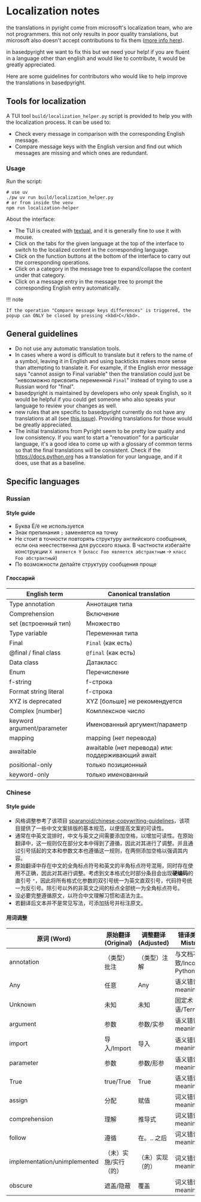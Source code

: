 # Localization notes

the translations in pyright come from microsoft's localization team, who are not programmers. this not only results in poor quality translations, but microsoft also doesn't accept contributions to fix them ([more info here](https://github.com/microsoft/pyright/issues/7441#issuecomment-1987027067)).

in basedpyright we want to fix this but we need your help! if you are fluent in a language other than english and would like to contribute, it would be greatly appreciated.

Here are some guidelines for contributors who would like to help improve the translations in basedpyright.

## Tools for localization

A TUI tool `build/localization_helper.py` script is provided to help you with the localization process. It can be used to:

-   Check every message in comparison with the corresponding English message.
-   Compare message keys with the English version and find out which messages are missing and which ones are redundant.

### Usage

Run the script:

```shell
# use uv
./pw uv run build/localization_helper.py
# or from inside the venv
npm run localization-helper
```

About the interface:

-   The TUI is created with [textual](https://github.com/Textualize/textual), and it is generally fine to use it with mouse.
-   Click on the tabs for the given language at the top of the interface to switch to the localized content in the corresponding language.
-   Click on the function buttons at the bottom of the interface to carry out the corresponding operations.
-   Click on a category in the message tree to expand/collapse the content under that category.
-   Click on a message entry in the message tree to prompt the corresponding English entry automatically.

!!! note

    If the operation "Compare message keys differences" is triggered, the popup can ONLY be closed by pressing <kbd>C</kbd>.

## General guidelines

-   Do not use any automatic translation tools.
-   In cases where a word is difficult to translate but it refers to the name of a symbol, leaving it in English and using backticks makes more sense than attempting to translate it. For example, if the English error message says "cannot assign to Final variable" then the translation could just be "невозможно присвоить переменной `Final`" instead of trying to use a Russian word for "final".
-   basedpyright is maintained by developers who only speak English, so it would be helpful if you could get someone who also speaks your language to review your changes as well.
-   new rules that are specific to basedpyright currently do not have any translations at all (see [this issue](https://github.com/DetachHead/basedpyright/issues/81)). Providing translations for those would be greatly appreciated.
-   The initial translations from Pyright seem to be pretty low quality and low consistency. If you want to start a "renovation" for a particular language, it's a good idea to come up with a glossary of common terms so that the final translations will be consistent. Check if the https://docs.python.org has a translation for your language, and if it does, use that as a baseline.

## Specific languages

### Russian

#### Style guide

-   Буква Ё/ё не используется
-   Знак препинания `;` заменяется на точку
-   Не стоит в точности повторять структуру английского сообщения, если она неестественна для русского языка.
    В частности избегайте конструкции `X является Y` (`класс Foo является абстрактным` -> `класс Foo абстрактный`)
-   По возможности делайте структуру сообщения проще

#### Глоссарий

| English term               | Canonical translation                              |
| -------------------------- | -------------------------------------------------- |
| Type annotation            | Аннотация типа                                     |
| Comprehension              | Включение                                          |
| set (встроенный тип)       | Множество                                          |
| Type variable              | Переменная типа                                    |
| Final                      | `Final` (как есть)                                 |
| @final / final class       | `@final` (как есть)                                |
| Data class                 | Датакласс                                          |
| Enum                       | Перечисление                                       |
| f-string                   | f-строка                                           |
| Format string literal      | f-строка                                           |
| XYZ is deprecated          | XYZ [больше] не рекомендуется                      |
| Complex [number]           | Комплексное число                                  |
| keyword argument/parameter | Именованный аргумент/параметр                      |
| mapping                    | mapping (нет перевода)                             |
| awaitable                  | awaitable (нет перевода) или: поддерживающий await |
| positional-only            | только позиционный                                 |
| keyword-only               | только именованный                                 |

### Chinese

#### Style guide

-   风格调整参考了该项目 [sparanoid/chinese-copywriting-guidelines](https://github.com/sparanoid/chinese-copywriting-guidelines)，该项目提供了一些中文文案排版的基本规范，以便提高文案的可读性。
-   通常在中英文混排时，中文与英文之间需要添加空格，以增加可读性。在原始翻译中，这一规则仅在部分文本中得到了遵循，因此对其进行了调整。并且通过引号括起的文本和参数文本也遵循这一规则，在两侧添加空格以强调其内容。
-   原始翻译中存在中文的全角标点符号和英文的半角标点符号混用，同时存在使用不正确，因此对其进行调整。考虑到文本格式化时部分条目会出现**硬编码**的直引号 `"`，因此将所有格式化参数的双引号统一为英文直双引号，代码符号统一为反引号。除引号以外的非英文之间的标点全部统一为全角标点符号。
-   没必要完整遵循原文，以符合中文理解习惯和语法为主。
-   若翻译后文本并不是常见写法，可添加括号并标注原文。

#### 用词调整

| 原词 (Word)                  | 原始翻译 (Original)   | 调整翻译 (Adjusted) | 错译类型 (Type of Mistranslation)          |
| ---------------------------- | --------------------- | ------------------- | ------------------------------------------ |
| annotation                   | （类型）批注          | （类型）注解        | 与文档不一致/Inconsistent with Python docs |
| Any                          | 任意                  | Any                 | 语义错误/Wrong meaning                     |
| Unknown                      | 未知                  | 未知                | 固定术语/Terminology                       |
| argument                     | 参数                  | 参数/实参           | 语义错误/Wrong meaning                     |
| import                       | 导入/Import           | 导入                | 语义错误/Wrong meaning                     |
| parameter                    | 参数                  | 参数/形参           | 语义错误/Wrong meaning                     |
| True                         | true/True             | True                | 语义错误/Wrong meaning                     |
| assign                       | 分配                  | 赋值                | 词义错误/Wrong meaning                     |
| comprehension                | 理解                  | 推导式              | 词义错误/Wrong meaning                     |
| follow                       | 遵循                  | 在。.. 之后         | 词义错误/Wrong meaning                     |
| implementation/unimplemented | （未）实施/实行（的） | （未）实现（的）    | 词义错误/Wrong meaning                     |
| obscure                      | 遮盖/隐蔽             | 覆盖                | 词义错误/Wrong meaning                     |
